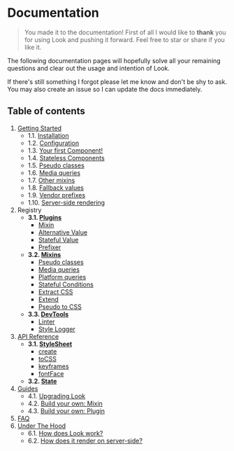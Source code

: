 # Documentation
> You made it to the documentation! First of all I would like to **thank** you for using Look and pushing it forward. Feel free to star or share if you like it.

The following documentation pages will hopefully solve all your remaining questions and clear out the usage and intention of Look.<br>

If there's still something I forgot please let me know and don't be shy to ask. You may also create an issue so I can update the docs immediately.

## Table of contents
1. [Getting Started](GettingStarted.md)
	* 1.1. [Installation](GettingStarted.md#1-installation)
	* 1.2. [Configuration](GettingStarted.md#2-configuration)
	* 1.3. [Your first Component!](GettingStarted.md#3-your-first-component)
	* 1.4. [Stateless Components](GettingStarted.md#4-stateless-components)
	* 1.5. [Pseudo classes](GettingStarted.md#5-pseudo-classes)
	* 1.6. [Media queries](GettingStarted.md#6-media-queries)
	* 1.7. [Other mixins](GettingStarted.md#7-other-mixins)
	* 1.8. [Fallback values](GettingStarted.md#8-fallback-values)
	* 1.9. [Vendor prefixes](GettingStarted.md#9-vendor-prefixes)
	* 1.10. [Server-side rendering](GettingStarted.md#server-side-rendering)
2. Registry
	* **3.1. [Plugins](Plugins.md)**
		* [Mixin](plugins/Mixin.md)
		* [Alternative Value](plugins/AlternativeValue.md)
		* [Stateful Value](plugins/StatefulValue.md)
		* [Prefixer](plugins/Prefixer.md)
	* **3.2. [Mixins](Mixins.md)**
		* [Pseudo classes](Mixins.md#pseudo-classes)
		* [Media queries](Mixins.md#media-queries)
		* [Platform queries](Mixins.md#platform-queries)
		* [Stateful Conditions](Mixins.md#stateful-conditions)
		* [Extract CSS](Mixins.md#extract-css)
		* [Extend](Mixins.md#extend)
		* [Pseudo to CSS](Mixins.md#pseudo-to-css)
	* **3.3. [DevTools](DevTools.md)**
		* [Linter](devTools/linter.md)
		* [Style Logger](devTools/StyleLogger.md)
3. [API Reference](api/)
	* **3.1. [StyleSheet](api/StyleSheet.md)**
		* [create](#api/StyleSheet.md#tocssstyles--scope-useragent)
		* [toCSS](#tocssstyles--scope-useragent)
		* [keyframes](#keyframesframes--name-useragent)
		* [fontFace](#fontfacefontfamily-files--properties)
	* **3.2. [State](api/State.md)**
4. [Guides](guides/)
	* 4.1. [Upgrading Look](guides/upgradeLook.md)
	* 4.2. [Build your own: Mixin](guides/customMixin.md)
	* 4.3. [Build your own: Plugin](guides/customPlugin.md)
5. [FAQ](FAQ.md)
6. [Under The Hood](UnderTheHood.md)
	* 6.1. [How does Look work?](UnderTheHood.md#how-look-works)
	* 6.2. [How does it render on server-side?](UnderTheHood.md#server-side-rendering)
